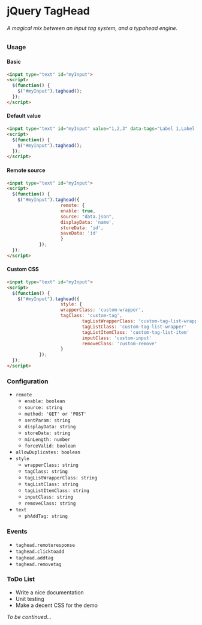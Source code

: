 # jQuery TagHead

###### A *magical* mix between an input tag system, and a typahead engine.

### Usage

#### Basic
```html
<input type="text" id="myInput">
<script>
  $(function() {
    $("#myInput").taghead();
  });
</script>
```

#### Default value
```html
<input type="text" id="myInput" value="1,2,3" data-tags="Label 1,Label 2,Label 3">
<script>
  $(function() {
    $("#myInput").taghead();
  });
</script>
```


#### Remote source

```html
<input type="text" id="myInput">
<script>
  $(function() {
    $("#myInput").taghead({	
    				remote: {
					enable: true,
					source: "data.json",
					displayData: 'name',
					storeData: 'id',
					saveData: 'id'
					}
			});
  });
</script>
```


#### Custom CSS

```html
<input type="text" id="myInput">
<script>
  $(function() {
    $("#myInput").taghead({	
    				style: {
					wrapperClass: 'custom-wrapper',
					tagClass: 'custom-tag',
                  			tagListWrapperClass: 'custom-tag-list-wrapper',
                  			tagListClass: 'custom-tag-list-wrapper'
                  			tagListItemClass: 'custom-tag-list-item'
                  			inputClass: 'custom-input'
                  			removeClass: 'custom-remove'
					}
			});
  });
</script>
```


### Configuration

* `remote`
  * `enable: boolean`
  * `source: string`
  * `method: 'GET' or 'POST'`
  * `sentParam: string`
  * `displayData: string`
  * `storeData: string`
  * `minLength: number`
  * `forceValid: boolean`
* `allowDuplicates: boolean`
* `style`
  * `wrapperClass: string`
  * `tagClass: string`
  * `tagListWrapperClass: string`
  * `tagListClass: string`
  * `tagListItemClass: string`
  * `inputClass: string`
  * `removeClass: string`
* `text`
  * `phAddTag: string`


### Events

* `taghead.remoteresponse`
* `taghead.clicktoadd`
* `taghead.addtag`
* `taghead.removetag`


### ToDo List

* Write a nice documentation
* Unit testing
* Make a decent CSS for the demo

*To be continued...*
